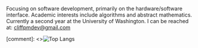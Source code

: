 Focusing on software development, primarily on the hardware/software interface. Academic interests include algorithms and abstract mathematics. Currently a second year at the University of Washington. I can be reached at: cliffpmdev@gmail.com

[comment]: <>![Top Langs](https://github-readme-stats-gilt-one-15.vercel.app/api/top-langs/?username=cliffpm&theme=transparent&layout=compact&hide=html&count_private=true)

